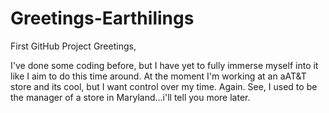 # Greetings-Earthilings
First GitHub Project 
Greetings,

I've done some coding before, but I have yet to fully immerse myself into it like I aim to do this time around. 
At the moment I'm working at an aAT&T store and its cool, but I want control over my time. Again. See, I used to
be the manager of a store in Maryland...i'll tell you more later.
